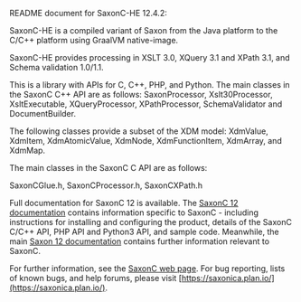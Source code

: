 README document for SaxonC-HE 12.4.2:

SaxonC-HE is a compiled variant of Saxon from the Java
platform to the C/C++ platform using GraalVM native-image.

SaxonC-HE provides processing in XSLT 3.0, XQuery 3.1 and
XPath 3.1, and Schema validation 1.0/1.1.

This is a library with APIs for C, C++, PHP, and Python. The main
classes in the SaxonC C++ API are as follows: SaxonProcessor, Xslt30Processor,
XsltExecutable, XQueryProcessor, XPathProcessor, SchemaValidator and
DocumentBuilder.

The following classes provide a subset of the XDM model: XdmValue,
XdmItem, XdmAtomicValue, XdmNode, XdmFunctionItem, XdmArray, and
XdmMap.

The main classes in the SaxonC C API are as follows:

SaxonCGlue.h, SaxonCProcessor.h, SaxonCXPath.h


Full documentation for SaxonC 12 is available. The [SaxonC 12
documentation](https://www.saxonica.com/saxon-c/documentation12/index.html)
contains information specific to SaxonC - including instructions for
installing and configuring the product, details of the SaxonC C/C++
API, PHP API and Python3 API, and sample code. Meanwhile, the main
[Saxon 12 documentation](https://www.saxonica.com/documentation12/index.html)
contains further information relevant to SaxonC.

For further information, see the [SaxonC web
page](https://www.saxonica.com/saxon-c/index.xml). For bug reporting,
lists of known bugs, and help forums, please visit
[https://saxonica.plan.io/](https://saxonica.plan.io/).
